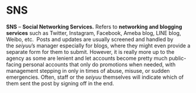 # SNS

**SNS** – **Social Networking Services.** Refers to **networking and blogging services** such as Twitter, Instagram, Facebook, Ameba blog, LINE blog, Weibo, etc.  Posts and updates are usually screened and handled by the *seiyuu*’s manager especially for blogs, where they might even provide a separate form for them to submit. However, it is really more up to the agency as some are lenient and let accounts become pretty much public-facing personal accounts that only do promotions when needed, with management stepping in only in times of abuse, misuse, or sudden emergencies. Often, staff or the *seiyuu* themselves will indicate which of them sent the post by signing off in the end.
